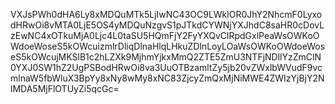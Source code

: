 
VXJsPWh0dHA6Ly8xMDQuMTk5LjIwNC43OC9LWklOR0JhY2NhcmF0LyxodHRwOi8vMTA0LjE5OS4yMDQuNzgvS1pJTkdCYWNjYXJhdC8saHR0cDovLzEwNC4xOTkuMjA0Ljc4L0taSU5HQmFjY2FyYXQvClRpdGxlPeaWsOWKoOWdoeWoseS5kOWcuizmlrDliqDlnaHlqLHkuZDlnLoyLOaWsOWKoOWdoeWoseS5kOWcujMKSlB1c2hLZXk9MjhmYjkxMmQ2ZTE5ZmU3NTFjNDllYzZmClN0YXJ0SW1hZ2UgPSBodHRwOi8va3UuOTBzamltZy5jb20vZWxlbWVudF9vcmlnaW5fbWluX3BpYy8xNy8wMy8xNC83ZjcyZmQxMjNiMWE4ZWIzYjBjY2NlMDA5MjFlOTUyZi5qcGc=
